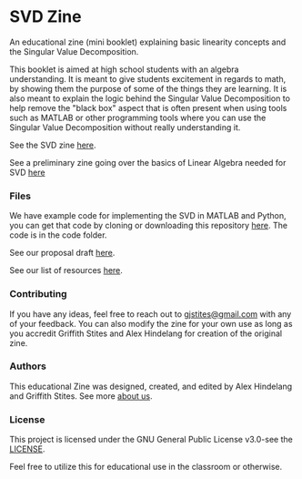 # SVD Zine

An educational zine (mini booklet) explaining basic linearity concepts and the Singular Value Decomposition.

This booklet is aimed at high school students with an algebra understanding. It is meant to give students excitement in regards to math, by showing them the purpose of some of the things they are learning. It is also meant to explain the logic behind the Singular Value Decomposition to help remove the "black box" aspect that is often present when using tools such as MATLAB or other programming tools where you can use the Singular Value Decomposition without really understanding it.

See the SVD zine [here](https://docs.google.com/document/d/1f3B-3JfkpM2tV1ZQEj0xgGliBr8aZgAKX4s3_78mlkg/edit?usp=sharing).

See a preliminary zine going over the basics of Linear Algebra needed for SVD [here](https://docs.google.com/document/d/1navVaTZNK-ppvdtgwaIFQmDgSO_vroboGFzWJHKjndQ/edit?usp=sharing)

### Files
We have example code for implementing the SVD in MATLAB and Python, you can get that
code by cloning or downloading this repository [here](https://github.com/Griffith-Stites/Linearity-Zine).
The code is in the code folder.

See  our proposal draft [here](https://www.griffithstites.com/Linearity-Zine/proposal_draft).

See our list of resources [here](https://www.griffithstites.com/Linearity-Zine/resources).

### Contributing
If you have any ideas, feel free to reach out to gjstites@gmail.com with any of your feedback. You can also modify the zine for your own use as long as you accredit Griffith Stites and Alex Hindelang for creation of the original zine.

### Authors
This educational Zine was designed, created, and edited by Alex Hindelang and Griffith Stites.
See more [about us](https://www.griffithstites.com/Linearity-Zine/about-us).


### License
This project is licensed under the GNU General Public License v3.0-see the [LICENSE](https://github.com/Griffith-Stites/Linearity-Zine/blob/master/LICENSE).

Feel free to utilize this for educational use in the classroom or otherwise.

